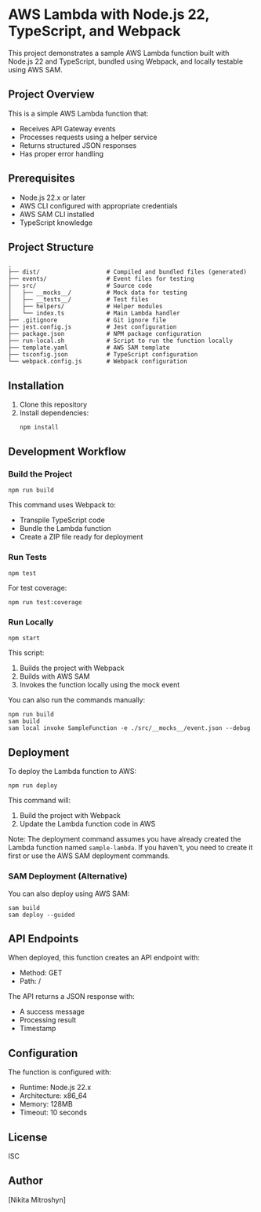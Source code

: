 # AWS Lambda with Node.js 22, TypeScript, and Webpack

This project demonstrates a sample AWS Lambda function built with Node.js 22 and TypeScript, bundled using Webpack, and locally testable using AWS SAM.

## Project Overview

This is a simple AWS Lambda function that:
- Receives API Gateway events
- Processes requests using a helper service
- Returns structured JSON responses
- Has proper error handling

## Prerequisites

- Node.js 22.x or later
- AWS CLI configured with appropriate credentials
- AWS SAM CLI installed
- TypeScript knowledge

## Project Structure

```
.
├── dist/                   # Compiled and bundled files (generated)
├── events/                 # Event files for testing
├── src/                    # Source code
│   ├── __mocks__/          # Mock data for testing
│   ├── __tests__/          # Test files
│   ├── helpers/            # Helper modules
│   └── index.ts            # Main Lambda handler
├── .gitignore              # Git ignore file
├── jest.config.js          # Jest configuration
├── package.json            # NPM package configuration
├── run-local.sh            # Script to run the function locally
├── template.yaml           # AWS SAM template
├── tsconfig.json           # TypeScript configuration
└── webpack.config.js       # Webpack configuration
```

## Installation

1. Clone this repository
2. Install dependencies:
   ```
   npm install
   ```

## Development Workflow

### Build the Project

```
npm run build
```

This command uses Webpack to:
- Transpile TypeScript code
- Bundle the Lambda function
- Create a ZIP file ready for deployment

### Run Tests

```
npm test
```

For test coverage:

```
npm run test:coverage
```

### Run Locally

```
npm start
```

This script:
1. Builds the project with Webpack
2. Builds with AWS SAM
3. Invokes the function locally using the mock event

You can also run the commands manually:

```
npm run build
sam build
sam local invoke SampleFunction -e ./src/__mocks__/event.json --debug
```

## Deployment

To deploy the Lambda function to AWS:

```
npm run deploy
```

This command will:
1. Build the project with Webpack
2. Update the Lambda function code in AWS

Note: The deployment command assumes you have already created the Lambda function named `sample-lambda`. If you haven't, you need to create it first or use the AWS SAM deployment commands.

### SAM Deployment (Alternative)

You can also deploy using AWS SAM:

```
sam build
sam deploy --guided
```

## API Endpoints

When deployed, this function creates an API endpoint with:
- Method: GET
- Path: /

The API returns a JSON response with:
- A success message
- Processing result
- Timestamp

## Configuration

The function is configured with:
- Runtime: Node.js 22.x
- Architecture: x86_64
- Memory: 128MB
- Timeout: 10 seconds

## License

ISC

## Author

[Nikita Mitroshyn]
